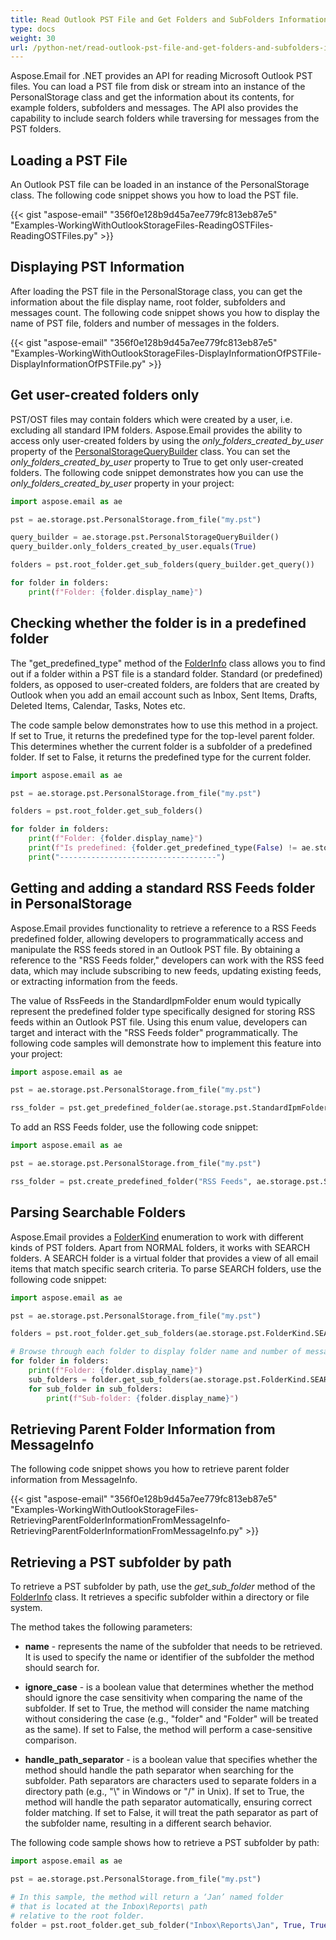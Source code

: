 ```yaml
---
title: Read Outlook PST File and Get Folders and SubFolders Information
type: docs
weight: 30
url: /python-net/read-outlook-pst-file-and-get-folders-and-subfolders-information/
---
```



Aspose.Email for .NET provides an API for reading Microsoft Outlook PST files. You can load a PST file from disk or stream into an instance of the PersonalStorage class and get the information about its contents, for example folders, subfolders and messages. The API also provides the capability to include search folders while traversing for messages from the PST folders.
## **Loading a PST File**
An Outlook PST file can be loaded in an instance of the PersonalStorage class. The following code snippet shows you how to load the PST file.



{{< gist "aspose-email" "356f0e128b9d45a7ee779fc813eb87e5" "Examples-WorkingWithOutlookStorageFiles-ReadingOSTFiles-ReadingOSTFiles.py" >}}
## **Displaying PST Information**
After loading the PST file in the PersonalStorage class, you can get the information about the file display name, root folder, subfolders and messages count. The following code snippet shows you how to display the name of PST file, folders and number of messages in the folders.



{{< gist "aspose-email" "356f0e128b9d45a7ee779fc813eb87e5" "Examples-WorkingWithOutlookStorageFiles-DisplayInformationOfPSTFile-DisplayInformationOfPSTFile.py" >}}

## **Get user-created folders only**

PST/OST files may contain folders which were created by a user, i.e. excluding all standard IPM folders. Aspose.Email provides the ability to access only user-created folders by using the *only_folders_created_by_user* property of the [PersonalStorageQueryBuilder](https://reference.aspose.com/email/python-net/aspose.email.storage.pst/personalstoragequerybuilder/#personalstoragequerybuilder-class) class. You can set the *only_folders_created_by_user* property to True to get only user-created folders. The following code snippet demonstrates how you can use the *only_folders_created_by_user* property in your project:

```python
import aspose.email as ae

pst = ae.storage.pst.PersonalStorage.from_file("my.pst")

query_builder = ae.storage.pst.PersonalStorageQueryBuilder()
query_builder.only_folders_created_by_user.equals(True)

folders = pst.root_folder.get_sub_folders(query_builder.get_query())

for folder in folders:
    print(f"Folder: {folder.display_name}")
```

## **Checking whether the folder is in a predefined folder**

The "get_predefined_type" method of the [FolderInfo](https://reference.aspose.com/email/python-net/aspose.email.storage.pst/folderinfo/#folderinfo-class) class allows you to find out if a folder within a PST file is a standard folder. Standard (or predefined) folders, as opposed to user-created folders, are folders that are created by Outlook when you add an email account such as Inbox, Sent Items, Drafts, Deleted Items, Calendar, Tasks, Notes etc. 

The code sample below demonstrates how to use this method in a project. If set to True, it returns the predefined type for the top-level parent folder. This determines whether the current folder is a subfolder of a predefined folder. If set to False, it returns the predefined type for the current folder.


```python
import aspose.email as ae

pst = ae.storage.pst.PersonalStorage.from_file("my.pst")

folders = pst.root_folder.get_sub_folders()

for folder in folders:
    print(f"Folder: {folder.display_name}")
    print(f"Is predefined: {folder.get_predefined_type(False) != ae.storage.pst.StandardIpmFolder.UNSPECIFIED}")
    print("-----------------------------------")
```
## **Getting and adding a standard RSS Feeds folder in PersonalStorage**

Aspose.Email provides functionality to retrieve a reference to a RSS Feeds predefined folder, allowing developers to programmatically access and manipulate the RSS feeds stored in an Outlook PST file. By obtaining a reference to the "RSS Feeds folder," developers can work with the RSS feed data, which may include subscribing to new feeds, updating existing feeds, or extracting information from the feeds.

The value of RssFeeds in the StandardIpmFolder enum would typically represent the predefined folder type specifically designed for storing RSS feeds within an Outlook PST file. Using this enum value, developers can target and interact with the "RSS Feeds folder" programmatically. The following code samples will demonstrate how to implement this feature into your project:

```python
import aspose.email as ae

pst = ae.storage.pst.PersonalStorage.from_file("my.pst")

rss_folder = pst.get_predefined_folder(ae.storage.pst.StandardIpmFolder.RSS_FEEDS)
```
To add an RSS Feeds folder, use the following code snippet:

```python
import aspose.email as ae

pst = ae.storage.pst.PersonalStorage.from_file("my.pst")

rss_folder = pst.create_predefined_folder("RSS Feeds", ae.storage.pst.StandardIpmFolder.RSS_FEEDS)
```

## **Parsing Searchable Folders**

Aspose.Email provides a [FolderKind](https://reference.aspose.com/email/python-net/aspose.email.storage.pst/folderkind/#folderkind-enumeration) enumeration to work with different kinds of PST folders. Apart from NORMAL folders, it works with SEARCH folders. A SEARCH folder is a virtual folder that provides a view of all email items that match specific search criteria. To parse SEARCH folders, use the following code snippet:

```python
import aspose.email as ae

pst = ae.storage.pst.PersonalStorage.from_file("my.pst")

folders = pst.root_folder.get_sub_folders(ae.storage.pst.FolderKind.SEARCH | ae.storage.pst.FolderKind.NORMAL)

# Browse through each folder to display folder name and number of messages
for folder in folders:
    print(f"Folder: {folder.display_name}")
    sub_folders = folder.get_sub_folders(ae.storage.pst.FolderKind.SEARCH | ae.storage.pst.FolderKind.NORMAL)
    for sub_folder in sub_folders:
        print(f"Sub-folder: {folder.display_name}")
```

## **Retrieving Parent Folder Information from MessageInfo**
The following code snippet shows you how to retrieve parent folder information from MessageInfo.



{{< gist "aspose-email" "356f0e128b9d45a7ee779fc813eb87e5" "Examples-WorkingWithOutlookStorageFiles-RetrievingParentFolderInformationFromMessageInfo-RetrievingParentFolderInformationFromMessageInfo.py" >}}

## **Retrieving a PST subfolder by path**

To retrieve a PST subfolder by path, use the *get_sub_folder* method of the [FolderInfo](https://reference.aspose.com/email/python-net/aspose.email.storage.pst/folderinfo/#folderinfo-class) class. It retrieves a specific subfolder within a directory or file system.

The method takes the following parameters:

- **name** - represents the name of the subfolder that needs to be retrieved. It is used to specify the name or identifier of the subfolder the method should search for.

- **ignore_case** - is a boolean value that determines whether the method should ignore the case sensitivity when comparing the name of the subfolder. If set to True, the method will consider the name matching without considering the case (e.g., "folder" and "Folder" will be treated as the same). If set to False, the method will perform a case-sensitive comparison.

- **handle_path_separator** - is a boolean value that specifies whether the method should handle the path separator when searching for the subfolder. Path separators are characters used to separate folders in a directory path (e.g., "\\" in Windows or "/" in Unix). If set to True, the method will handle the path separator automatically, ensuring correct folder matching. If set to False, it will treat the path separator as part of the subfolder name, resulting in a different search behavior.

The following code sample shows how to retrieve a PST subfolder by path:

```python
import aspose.email as ae

pst = ae.storage.pst.PersonalStorage.from_file("my.pst")

# In this sample, the method will return a ‘Jan’ named folder
# that is located at the Inbox\Reports\ path 
# relative to the root folder.
folder = pst.root_folder.get_sub_folder("Inbox\Reports\Jan", True, True)
```

